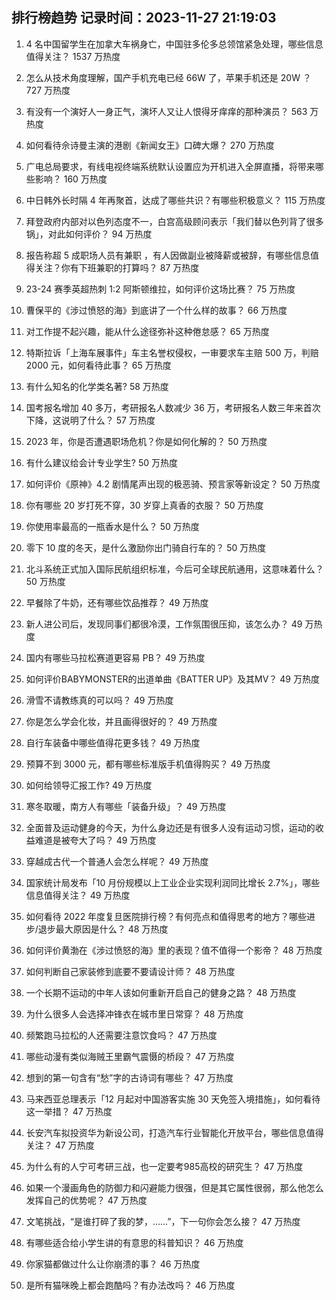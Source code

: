 
## 排行榜趋势 记录时间：2023-11-27 21:19:03
  
  1. 4 名中国留学生在加拿大车祸身亡，中国驻多伦多总领馆紧急处理，哪些信息值得关注？ 1537 万热度
    
  2. 怎么从技术角度理解，国产手机充电已经 66W 了，苹果手机还是 20W ？ 727 万热度
    
  3. 有没有一个演好人一身正气，演坏人又让人恨得牙痒痒的那种演员？ 563 万热度
    
  4. 如何看待佘诗曼主演的港剧《新闻女王》口碑大爆？ 270 万热度
    
  5. 广电总局要求，有线电视终端系统默认设置应为开机进入全屏直播，将带来哪些影响？ 160 万热度
    
  6. 中日韩外长时隔 4 年再聚首，达成了哪些共识？有哪些积极意义？ 115 万热度
    
  7. 拜登政府内部对以色列态度不一，白宫高级顾问表示「我们替以色列背了很多锅」，对此如何评价？ 94 万热度
    
  8. 报告称超 5 成职场人员有兼职 ，有人因做副业被降薪或被辞，有哪些信息值得关注？你有下班兼职的打算吗？ 87 万热度
    
  9. 23-24 赛季英超热刺 1:2 阿斯顿维拉，如何评价这场比赛？ 75 万热度
    
  10. 曹保平的《涉过愤怒的海》到底讲了一个什么样的故事？ 66 万热度
    
  11. 对工作提不起兴趣，能从什么途径弥补这种倦怠感？ 65 万热度
    
  12. 特斯拉诉「上海车展事件」车主名誉权侵权，一审要求车主赔 500 万，判赔 2000 元，如何看待此事？ 65 万热度
    
  13. 有什么知名的化学类名著? 58 万热度
    
  14. 国考报名增加 40 多万，考研报名人数减少 36 万，考研报名人数三年来首次下降，这说明了什么？ 57 万热度
    
  15. 2023 年，你是否遭遇职场危机？你是如何化解的？ 50 万热度
    
  16. 有什么建议给会计专业学生? 50 万热度
    
  17. 如何评价《原神》4.2 剧情尾声出现的极恶骑、预言家等新设定？ 50 万热度
    
  18. 你有哪些 20 岁打死不穿，30 岁穿上真香的衣服？ 50 万热度
    
  19. 你使用率最高的一瓶香水是什么？ 50 万热度
    
  20. 零下 10 度的冬天，是什么激励你出门骑自行车的？ 50 万热度
    
  21. 北斗系统正式加入国际民航组织标准，今后可全球民航通用，这意味着什么？ 50 万热度
    
  22. 早餐除了牛奶，还有哪些饮品推荐？ 49 万热度
    
  23. 新人进公司后，发现同事们都很冷漠，工作氛围很压抑，该怎么办？ 49 万热度
    
  24. 国内有哪些马拉松赛道更容易 PB？ 49 万热度
    
  25. 如何评价BABYMONSTER的出道单曲《BATTER UP》及其MV？ 49 万热度
    
  26. 滑雪不请教练真的可以吗？ 49 万热度
    
  27. 你是怎么学会化妆，并且画得很好的？ 49 万热度
    
  28. 自行车装备中哪些值得花更多钱？ 49 万热度
    
  29. 预算不到 3000 元，都有哪些标准版手机值得购买？ 49 万热度
    
  30. 如何给领导汇报工作? 49 万热度
    
  31. 寒冬取暖，南方人有哪些「装备升级」？ 49 万热度
    
  32. 全面普及运动健身的今天，为什么身边还是有很多人没有运动习惯，运动的收益难道是被夸大了吗？ 49 万热度
    
  33. 穿越成古代一个普通人会怎么样呢？ 49 万热度
    
  34. 国家统计局发布「10 月份规模以上工业企业实现利润同比增长 2.7%」，哪些信息值得关注？ 49 万热度
    
  35. 如何看待 2022 年度复旦医院排行榜？有何亮点和值得思考的地方？哪些进步/退步最大原因是什么？ 48 万热度
    
  36. 如何评价黄渤在《涉过愤怒的海》里的表现？值不值得一个影帝？ 48 万热度
    
  37. 如何判断自己家装修到底要不要请设计师？ 48 万热度
    
  38. 一个长期不运动的中年人该如何重新开启自己的健身之路？ 48 万热度
    
  39. 为什么很多人会选择冲锋衣在城市里日常穿？ 48 万热度
    
  40. 频繁跑马拉松的人还需要注意饮食吗？ 47 万热度
    
  41. 哪些动漫有类似海贼王里霸气震慑的桥段？ 47 万热度
    
  42. 想到的第一句含有“愁”字的古诗词有哪些？ 47 万热度
    
  43. 马来西亚总理表示「12 月起对中国游客实施 30 天免签入境措施」，如何看待这一举措？ 47 万热度
    
  44. 长安汽车拟投资华为新设公司，打造汽车行业智能化开放平台，哪些信息值得关注？ 47 万热度
    
  45. 为什么有的人宁可考研三战，也一定要考985高校的研究生？ 47 万热度
    
  46. 如果一个漫画角色的防御力和闪避能力很强，但是其它属性很弱，那么他怎么发挥自己的优势呢？ 47 万热度
    
  47. 文笔挑战，“是谁打碎了我的梦，……”，下一句你会怎么接？ 47 万热度
    
  48. 有哪些适合给小学生讲的有意思的科普知识？ 46 万热度
    
  49. 你家猫都做过什么让你崩溃的事？ 46 万热度
    
  50. 是所有猫咪晚上都会跑酷吗？有办法改吗？ 46 万热度
    